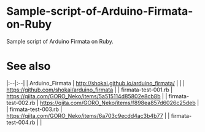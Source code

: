 # Sample-script-of-Arduino-Firmata-on-Ruby
Sample script of Arduino Firmata on Ruby.

# See also
|:--|:--|
| Arduino_Firmata | http://shokai.github.io/arduino_firmata/ |
|  | https://github.com/shokai/arduino_firmata |
| firmata-test-001.rb | https://qiita.com/GORO_Neko/items/5a515114d85802e8cb8b |
| firmata-test-002.rb | https://qiita.com/GORO_Neko/items/f898ea857d6026c25deb |
| firmata-test-003.rb | https://qiita.com/GORO_Neko/items/6a703c9ecdd4ac3b4b77 |
| firmata-test-004.rb |  | 
